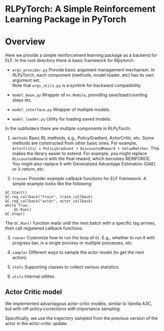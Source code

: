 # RLPyTorch: A Simple Reinforcement Learning Package in PyTorch

Overview    
==============
Here we provide a simple reinforcement learning package as a backend for ELF. In the root directory there is basic framework for Rlpytorch. 

* `args_provider.py`
Provide basic argument management mechanism. In RLPyTorch, each component (methods, model loader, etc) has its own argument set.  
Note that `args_utils.py` is a symlink for backward compatibility. 

* `model_base.py`
Wrapper of `nn.Module`, providing save/load/counting steps etc.

* `model_interface.py`
Wrapper of multiple models. 

* `model_loader.py`
Utility for loading saved models.

In the subfolders there are multiple components in RLPyTorch:

1. `methods`
Basic RL methods, e.g., PolicyGradient, ActorCritic, etc. Some methods are constructed from other basic ones. For example, `ActorCritic = PolicyGradient + DiscountedReward + ValueMatcher`. This makes the library easier to extend. For example, you might replace `DiscountedReward` with the final reward, which becomes REINFORCE. You might also replace it with Generalized Advantage Estimation (GAE) or $\lambda$-return, etc.  

2. `trainer`
Provider example callback functions for ELF framework. A simple example looks like the following:
```
GC.Start()
GC.reg_callback("train", train_callback)
GC.reg_callback("actor", actor_callback)
while True:
    GC.Run()
GC.Stop()
``` 
The `GC.Run()` function waits until the next batch with a specific tag arrives, then call registered callback functions.  

3. `runner`
Customize how to run the loop of `GC`. E.g., whether to run it with progress bar, in a single process or multiple processes, etc. 

4. `sampler`
Different ways to sample the actor model (to get the next action).   

5. `stats`
Supporting classes to collect various statistics.

6. `utils`
Internal utilites.  


Actor Critic model  
-------------
We implemented advantagous actor-critic models, similar to Vanilla A3C, but with off-policy corrections with importance sampling. 

Specifically, we use the trajectory sampled from the previous version of the actor in the actor-critic update. 

